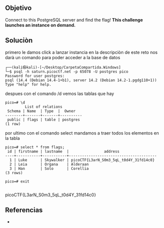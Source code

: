 
## Objetivo
Connect to this PostgreSQL server and find the flag!
**This challenge launches an instance on demand.**

## Soluciòn
primero le damos click a lanzar instancia 
 en la descripciòn de este reto nos darà un comando para poder acceder a la base de datos
```shell
┌──(kali㉿kali)-[~/Desktop/CarpetaCompartida.Windows]
└─$ psql -h saturn.picoctf.net -p 65078 -U postgres pico
Password for user postgres: 
psql (14.4 (Debian 14.4-1+b1), server 14.2 (Debian 14.2-1.pgdg110+1))
Type "help" for help.
```
despues con el comando /d vemos las tablas que hay
``` shell
pico=# \d
         List of relations
 Schema | Name  | Type  |  Owner   
--------+-------+-------+----------
 public | flags | table | postgres
(1 row)
```
por ultimo con el comando select mandamos a traer todos los elementos en la tabla 
```shell
pico=# select * from flags;
 id | firstname | lastname  |                address                 
----+-----------+-----------+----------------------------------------
  1 | Luke      | Skywalker | picoCTF{L3arN_S0m3_5qL_t0d4Y_31fd14c0}
  2 | Leia      | Organa    | Alderaan
  3 | Han       | Solo      | Corellia
(3 rows)

pico=# exit


```
picoCTF{L3arN_S0m3_5qL_t0d4Y_31fd14c0}

## Referencias
- []()